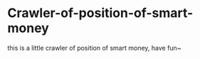 # Crawler-of-position-of-smart-money
this is a little crawler of position of smart money, have fun~
